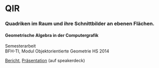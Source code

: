 # QIR
### Quadriken im Raum und ihre Schnittbilder an ebenen Flächen.

#### Geometrische Algebra in der Computergrafik

Semesterarbeit<br>
BFH-TI, Modul Objektorientierte Geometrie HS 2014

<a target="_blank" href="https://speakerdeck.com/brugr9/quadriken-im-raum-und-ihre-schnittbilder-an-ebenen-flachen-bericht">Bericht</a>, <a target="_blank" href="https://speakerdeck.com/brugr9/quadriken-im-raum-und-ihre-schnittbilder-an-ebenen-flachen-prasentation">Präsentation</a> (auf speakerdeck)
